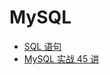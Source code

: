 # MySQL

- [SQL 语句](https://github.com/ceezyyy/backend-notes/blob/master/db/mysql/notes/MysqlQuickstart.md)
- [MySQL 实战 45 讲](https://github.com/ceezyyy/backend-notes/blob/master/db/mysql/notes/mysql-combat-45.md)

